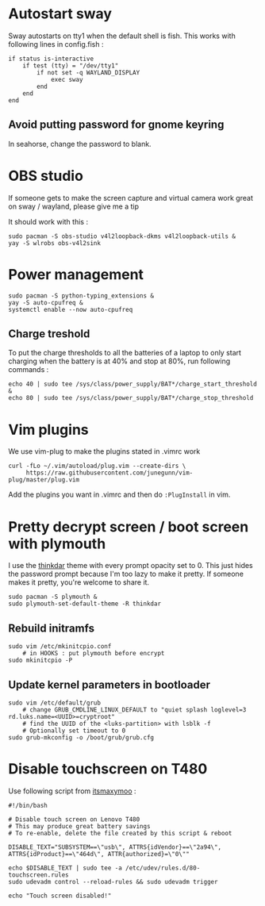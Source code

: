 # Autostart sway
Sway autostarts on tty1 when the default shell is fish. This works with following lines in config.fish :
```
if status is-interactive
    if test (tty) = "/dev/tty1"
        if not set -q WAYLAND_DISPLAY
            exec sway
        end
    end
end
```

## Avoid putting password for gnome keyring
In seahorse, change the password to blank.


# OBS studio
If someone gets to make the screen capture and virtual camera work great on sway / wayland, please give me a tip  

It should work with this :
```
sudo pacman -S obs-studio v4l2loopback-dkms v4l2loopback-utils &
yay -S wlrobs obs-v4l2sink
```


# Power management
```
sudo pacman -S python-typing_extensions &
yay -S auto-cpufreq &
systemctl enable --now auto-cpufreq
```

## Charge treshold
To put the charge thresholds to all the batteries of a laptop to only start charging when the battery is at 40% and stop at 80%, run following commands :
```
echo 40 | sudo tee /sys/class/power_supply/BAT*/charge_start_threshold &
echo 80 | sudo tee /sys/class/power_supply/BAT*/charge_stop_threshold
```

# Vim plugins
We use vim-plug to make the plugins stated in .vimrc work 
```
curl -fLo ~/.vim/autoload/plug.vim --create-dirs \
     https://raw.githubusercontent.com/junegunn/vim-plug/master/plug.vim
```
Add the plugins you want in .vimrc and then do ```:PlugInstall``` in vim.


# Pretty decrypt screen / boot screen  with plymouth
I use the [thinkdar](https://github.com/gevera/plymouth_themes/tree/master/thinkpad/thinkdar) theme with every prompt opacity set to 0. This just hides the password prompt because I'm too lazy to make it pretty. If someone makes it pretty, you're welcome to share it.
```
sudo pacman -S plymouth &
sudo plymouth-set-default-theme -R thinkdar
```

## Rebuild initramfs
```
sudo vim /etc/mkinitcpio.conf 
    # in HOOKS : put plymouth before encrypt
sudo mkinitcpio -P
```

## Update kernel parameters in bootloader
```
sudo vim /etc/default/grub
    # change GRUB_CMDLINE_LINUX_DEFAULT to "quiet splash loglevel=3 rd.luks.name=<UUID>=cryptroot" 
    # find the UUID of the <luks-partition> with lsblk -f
    # Optionally set timeout to 0
sudo grub-mkconfig -o /boot/grub/grub.cfg
```


# Disable touchscreen on T480
Use following script from [itsmaxymoo](https://gist.github.com/itsmaxymoo/dac5d77eac6d877442be0a792ffb7da0) :
```
#!/bin/bash

# Disable touch screen on Lenovo T480
# This may produce great battery savings
# To re-enable, delete the file created by this script & reboot

DISABLE_TEXT="SUBSYSTEM==\"usb\", ATTRS{idVendor}==\"2a94\", ATTRS{idProduct}==\"464d\", ATTR{authorized}=\"0\""

echo $DISABLE_TEXT | sudo tee -a /etc/udev/rules.d/80-touchscreen.rules
sudo udevadm control --reload-rules && sudo udevadm trigger

echo "Touch screen disabled!"
```

